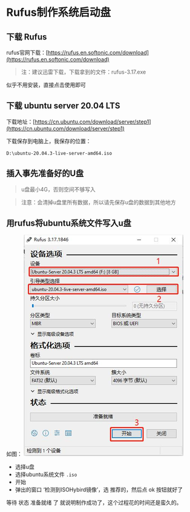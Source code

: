 # Rufus制作系统启动盘

## 下载 Rufus

rufus官网下载：[https://rufus.en.softonic.com/download](https://rufus.en.softonic.com/download)

> 注：建议迅雷下载，下载拿到的文件：rufus-3.17.exe

似乎不用安装，直接点击使用即可

## 下载 ubuntu server 20.04 LTS

下载地址：[https://cn.ubuntu.com/download/server/step1](https://cn.ubuntu.com/download/server/step1)

下载保存到电脑上，我保存的位置：

```
D:\ubuntu-20.04.3-live-server-amd64.iso
```

## 插入事先准备好的U盘

> u盘最小4G，否则空间不够写入

> 注意：会清掉u盘里所有数据，所以请先保存u盘的数据到其他地方

## 用rufus将ubuntu系统文件写入u盘

如图：
![](./images/rufus截图.jpg)

- 选择u盘
- 选择ubuntu系统文件 `.iso`
- 开始
- 弹出的窗口 ‘检测到ISOHybird镜像’，选 推荐的，然后点 ok 按钮就好了

等待 状态 准备就绪 了 就说明制作成功了，这个过程花的时间还是蛮久的。

